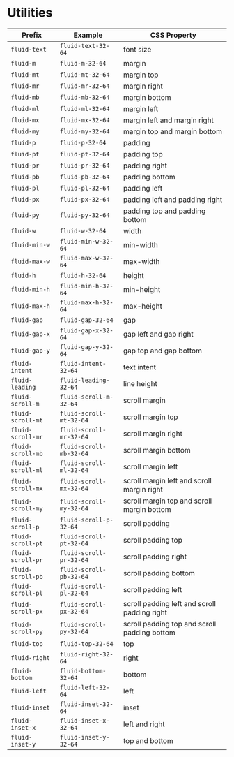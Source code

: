 # Utilities

| Prefix        | Example             | CSS Property                                   |
|---------------|---------------------|----------------------------------------------|
| `fluid-text`      | `fluid-text-32-64`      | font size                                    |
| `fluid-m`         | `fluid-m-32-64`         | margin                                       |
| `fluid-mt`        | `fluid-mt-32-64`        | margin top                                   |
| `fluid-mr`        | `fluid-mr-32-64`        | margin right                                 |
| `fluid-mb`        | `fluid-mb-32-64`        | margin bottom                                |
| `fluid-ml`        | `fluid-ml-32-64`        | margin left                                  |
| `fluid-mx`        | `fluid-mx-32-64`        | margin left and margin right                 |
| `fluid-my`        | `fluid-my-32-64`        | margin top and margin bottom                 |
| `fluid-p`         | `fluid-p-32-64`         | padding                                      |
| `fluid-pt`        | `fluid-pt-32-64`        | padding top                                  |
| `fluid-pr`        | `fluid-pr-32-64`        | padding right                                |
| `fluid-pb`        | `fluid-pb-32-64`        | padding bottom                               |
| `fluid-pl`        | `fluid-pl-32-64`        | padding left                                 |
| `fluid-px`        | `fluid-px-32-64`        | padding left and padding right               |
| `fluid-py`        | `fluid-py-32-64`        | padding top and padding bottom               |
| `fluid-w`         | `fluid-w-32-64`         | width                                        |
| `fluid-min-w`     | `fluid-min-w-32-64`     | min-width                                    |
| `fluid-max-w`     | `fluid-max-w-32-64`     | max-width                                    |
| `fluid-h`         | `fluid-h-32-64`         | height                                       |
| `fluid-min-h`     | `fluid-min-h-32-64`     | min-height                                   |
| `fluid-max-h`     | `fluid-max-h-32-64`     | max-height                                   |
| `fluid-gap`       | `fluid-gap-32-64`       | gap                                          |
| `fluid-gap-x`     | `fluid-gap-x-32-64`     | gap left and gap right                       |
| `fluid-gap-y`     | `fluid-gap-y-32-64`     | gap top and gap bottom                       |
| `fluid-intent`    | `fluid-intent-32-64`    | text intent                                  |
| `fluid-leading`   | `fluid-leading-32-64`   | line height                                  |
| `fluid-scroll-m`  | `fluid-scroll-m-32-64`  | scroll margin                                |
| `fluid-scroll-mt` | `fluid-scroll-mt-32-64` | scroll margin top                            |
| `fluid-scroll-mr` | `fluid-scroll-mr-32-64` | scroll margin right                          |
| `fluid-scroll-mb` | `fluid-scroll-mb-32-64` | scroll margin bottom                         |
| `fluid-scroll-ml` | `fluid-scroll-ml-32-64` | scroll margin left                           |
| `fluid-scroll-mx` | `fluid-scroll-mx-32-64` | scroll margin left and scroll margin right   |
| `fluid-scroll-my` | `fluid-scroll-my-32-64` | scroll margin top and scroll margin bottom   |
| `fluid-scroll-p`  | `fluid-scroll-p-32-64`  | scroll padding                               |
| `fluid-scroll-pt` | `fluid-scroll-pt-32-64` | scroll padding top                           |
| `fluid-scroll-pr` | `fluid-scroll-pr-32-64` | scroll padding right                         |
| `fluid-scroll-pb` | `fluid-scroll-pb-32-64` | scroll padding bottom                        |
| `fluid-scroll-pl` | `fluid-scroll-pl-32-64` | scroll padding left                          |
| `fluid-scroll-px` | `fluid-scroll-px-32-64` | scroll padding left and scroll padding right |
| `fluid-scroll-py` | `fluid-scroll-py-32-64` | scroll padding top and scroll padding bottom |
| `fluid-top`       | `fluid-top-32-64`       | top                                          |
| `fluid-right`     | `fluid-right-32-64`     | right                                        |
| `fluid-bottom`    | `fluid-bottom-32-64`    | bottom                                       |
| `fluid-left`      | `fluid-left-32-64`      | left                                         |
| `fluid-inset`     | `fluid-inset-32-64`     | inset                                        |
| `fluid-inset-x`   | `fluid-inset-x-32-64`   | left and right                               |
| `fluid-inset-y`   | `fluid-inset-y-32-64`   | top and bottom                               |
